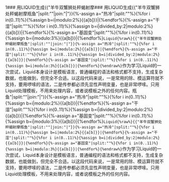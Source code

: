 1### 用LIQUID生成{{"羊牛双蟹狮处秤蝎射摩### 用LIQUID生成{{"羊牛双蟹狮处秤蝎射摩瓶鱼"|split:""|join:"|"}}{%-assign a="热冷"|split:""%}{%for i in(0..11)%}{%assign b=i|modulo:2%}{{a[b]}}|{%endfor%}{%-assign a="干湿"|split:""%}{%for i in(0..11)%}{%assign b=i|divided_by:2|modulo:2%}{{a[b]}}|{%endfor%}{%-assign a="基固变"|split:""%}{%for i in(0..11)%}{%assign b=i|modulo:3%}{{a[b]}}|{%endfor%}```Liquid{%raw%}{{"羊牛双蟹狮处秤蝎射摩瓶鱼"|split:""|join:"|"}}{%-assign a="热冷"|split:""%}{%for i in(0..11)%}{%assign b=i|modulo:2%}{{a[b]}}|{%endfor%}{%-assign a="干湿"|split:""%}{%for i in(0..11)%}{%assign b=i|divided_by:2|modulo:2%}{{a[b]}}|{%endfor%}{%-assign a="基固变"|split:""%}{%for i in(0..11)%}{%assign b=i|modulo:3%}{{a[b]}}|{%endfor%}{%endraw%}```作为学习Liquid的一次尝试，Liquid本身设计是模板语言，普通编程的语法和格式都不支持，生成复杂数据，也能做到，但完全不合适。以这段代码来说，一是常用的除、模运算符就不支持，要用啰嗦的语法，二是传参都必须先显性声明变量，也是非常啰嗦。只用Liquid处理模板，不用来处理内容，或者说模板之外的任何内容。瓶鱼"|split:""|join:"|"}}{%-assign a="热冷"|split:""%}{%for i in(0..11)%}{%assign b=i|modulo:2%}{{a[b]}}|{%endfor%}{%-assign a="干湿"|split:""%}{%for i in(0..11)%}{%assign b=i|divided_by:2|modulo:2%}{{a[b]}}|{%endfor%}{%-assign a="基固变"|split:""%}{%for i in(0..11)%}{%assign b=i|modulo:3%}{{a[b]}}|{%endfor%}```Liquid{%raw%}{{"羊牛双蟹狮处秤蝎射摩瓶鱼"|split:""|join:"|"}}{%-assign a="热冷"|split:""%}{%for i in(0..11)%}{%assign b=i|modulo:2%}{{a[b]}}|{%endfor%}{%-assign a="干湿"|split:""%}{%for i in(0..11)%}{%assign b=i|divided_by:2|modulo:2%}{{a[b]}}|{%endfor%}{%-assign a="基固变"|split:""%}{%for i in(0..11)%}{%assign b=i|modulo:3%}{{a[b]}}|{%endfor%}{%endraw%}```作为学习Liquid的一次尝试，Liquid本身设计是模板语言，普通编程的语法和格式都不支持，生成复杂数据，也能做到，但完全不合适。以这段代码来说，一是常用的除、模运算符就不支持，要用啰嗦的语法，二是传参都必须先显性声明变量，也是非常啰嗦。只用Liquid处理模板，不用来处理内容，或者说模板之外的任何内容。
